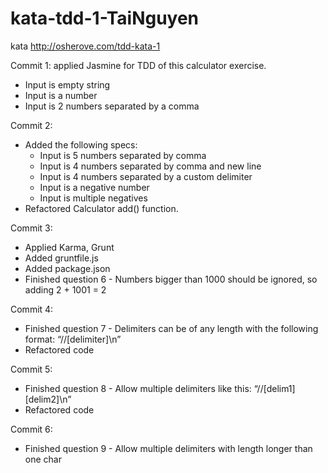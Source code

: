 # kata-tdd-1-TaiNguyen

kata http://osherove.com/tdd-kata-1

Commit 1: applied Jasmine for TDD of this calculator exercise.
- Input is empty string
- Input is a number
- Input is 2 numbers separated by a comma

Commit 2:
- Added the following specs:
    + Input is 5 numbers separated by comma
    + Input is 4 numbers separated by comma and new line
    + Input is 4 numbers separated by a custom delimiter
    + Input is a negative number
    + Input is multiple negatives
- Refactored Calculator add() function.

Commit 3:
- Applied Karma, Grunt
- Added gruntfile.js
- Added package.json
- Finished question 6 - Numbers bigger than 1000 should be ignored, so adding 2 + 1001  = 2

Commit 4:
- Finished question 7 - Delimiters can be of any length with the following format:  “//[delimiter]\n”
- Refactored code

Commit 5:
- Finished question 8 - Allow multiple delimiters like this:  “//[delim1][delim2]\n”
- Refactored code

Commit 6:
- Finished question 9 - Allow multiple delimiters with length longer than one char